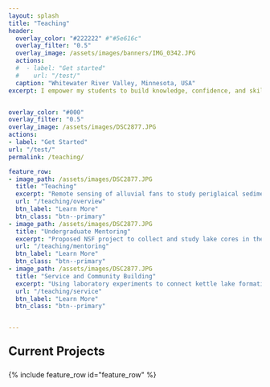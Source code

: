 ```yaml
---
layout: splash
title: "Teaching"
header:
  overlay_color: "#222222" #"#5e616c"
  overlay_filter: "0.5"
  overlay_image: /assets/images/banners/IMG_0342.JPG
  actions:
  #  - label: "Get started"
  #    url: "/test/"
  caption: "Whitewater River Valley, Minnesota, USA"
excerpt: I empower my students to build knowledge, confidence, and skills to critically examine the interdisciplinary nature of climate, glaciation, remote sensing, and Earth surface processes.


overlay_color: "#000"
overlay_filter: "0.5"
overlay_image: /assets/images/DSC2877.JPG
actions:
- label: "Get Started"
url: "/test/"
permalink: /teaching/

feature_row:
- image_path: /assets/images/DSC2877.JPG
  title: "Teaching"
  excerpt: "Remote sensing of alluvial fans to study periglaical sediment transport in the Richardson and Mackenzie Mountains, Canada"
  url: "/teaching/overview"
  btn_label: "Learn More"
  btn_class: "btn--primary"
- image_path: /assets/images/DSC2877.JPG
  title: "Undergraduate Mentoring"
  excerpt: "Proposed NSF project to collect and study lake cores in the Richardson mountains, NWT, Canada to understand the relationship between climate and sedimentation rates."
  url: "/teaching/mentoring"
  btn_label: "Learn More"
  btn_class: "btn--primary"
- image_path: /assets/images/DSC2877.JPG
  title: "Service and Community Building" 
  excerpt: "Using laboratory experiments to connect kettle lake formation mechanisms with landscape roughness and proglacial hydrology.<br>**(Undergraduate Student-Led Project)**"
  url: "/teaching/service"
  btn_label: "Learn More"
  btn_class: "btn--primary"


---
```

<p style="font-size: 1.5rem; font-weight: bold">Current Projects</p>
{% include feature_row id="feature_row" %}

<!-- Other content -->


